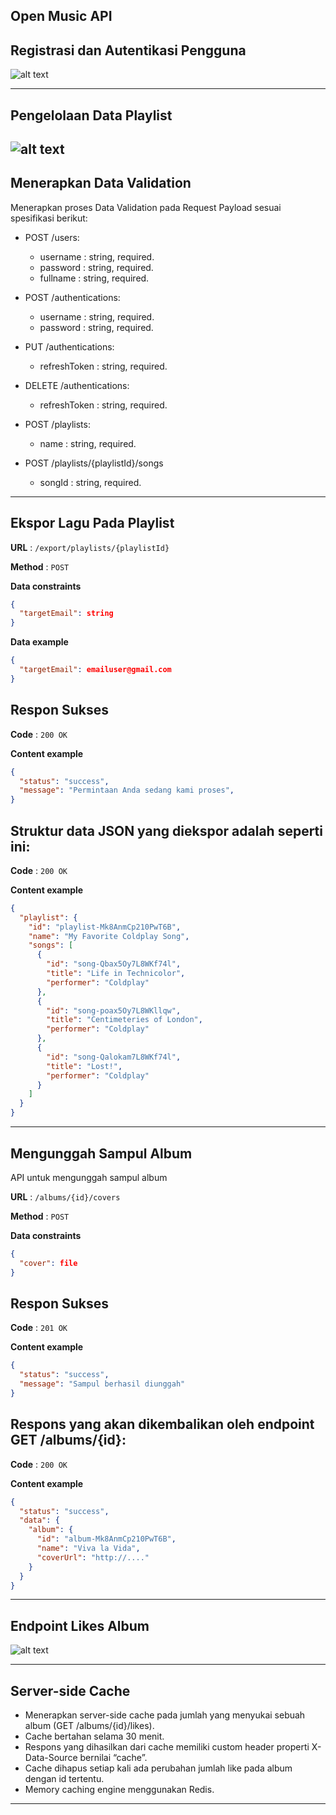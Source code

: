 Open Music API
---
## Registrasi dan Autentikasi Pengguna

![alt text](https://github.com/vinsensiuschristo/OpenMusic-API/blob/main/image/Dicoding-v2-01.png?raw=true)

---

## Pengelolaan Data Playlist

![alt text](https://github.com/vinsensiuschristo/OpenMusic-API/blob/main/image/Dicoding-v2-02.png?raw=true)
---

## Menerapkan Data Validation

Menerapkan proses Data Validation pada Request Payload sesuai spesifikasi berikut:

- POST /users:
    - username : string, required.
    - password : string, required.
    - fullname : string, required.


- POST /authentications:
    - username : string, required.
    - password : string, required.


- PUT /authentications:
  - refreshToken : string, required.


- DELETE /authentications:
  - refreshToken : string, required.


- POST /playlists:
  - name : string, required.


- POST /playlists/{playlistId}/songs
  - songId : string, required.

---
## Ekspor Lagu Pada Playlist

**URL** : `/export/playlists/{playlistId}`

**Method** : `POST`

**Data constraints**

```json
{
  "targetEmail": string
}
```

**Data example**

```json
{
  "targetEmail": emailuser@gmail.com
}
```

## Respon Sukses

**Code** : `200 OK`

**Content example**

```json
{
  "status": "success",
  "message": "Permintaan Anda sedang kami proses",
}
```

## Struktur data JSON yang diekspor adalah seperti ini:

**Code** : `200 OK`

**Content example**

```json
{
  "playlist": {
    "id": "playlist-Mk8AnmCp210PwT6B",
    "name": "My Favorite Coldplay Song",
    "songs": [
      {
        "id": "song-Qbax5Oy7L8WKf74l",
        "title": "Life in Technicolor",
        "performer": "Coldplay"
      },
      {
        "id": "song-poax5Oy7L8WKllqw",
        "title": "Centimeteries of London",
        "performer": "Coldplay"
      },
      {
        "id": "song-Qalokam7L8WKf74l",
        "title": "Lost!",
        "performer": "Coldplay"
      }
    ]
  }
}
```

---

## Mengunggah Sampul Album

API untuk mengunggah sampul album

**URL** : `/albums/{id}/covers`

**Method** : `POST`

**Data constraints**

```json
{
  "cover": file
}
```

## Respon Sukses

**Code** : `201 OK`

**Content example**

```json
{
  "status": "success",
  "message": "Sampul berhasil diunggah"
}
```

## Respons yang akan dikembalikan oleh endpoint GET /albums/{id}:

**Code** : `200 OK`

**Content example**

```json
{
  "status": "success",
  "data": {
    "album": {
      "id": "album-Mk8AnmCp210PwT6B",
      "name": "Viva la Vida",
      "coverUrl": "http://...."
    }
  }
}
```


---

## Endpoint Likes Album
![alt text](https://github.com/vinsensiuschristo/OpenMusic-API/blob/main/image/Dicoding-Fundamental-Backend.png?raw=true)

---

## Server-side Cache

- Menerapkan server-side cache pada jumlah yang menyukai sebuah album (GET /albums/{id}/likes).
- Cache bertahan selama 30 menit.
- Respons yang dihasilkan dari cache memiliki custom header properti X-Data-Source bernilai “cache”.
- Cache dihapus setiap kali ada perubahan jumlah like pada album dengan id tertentu.
- Memory caching engine menggunakan Redis.

---